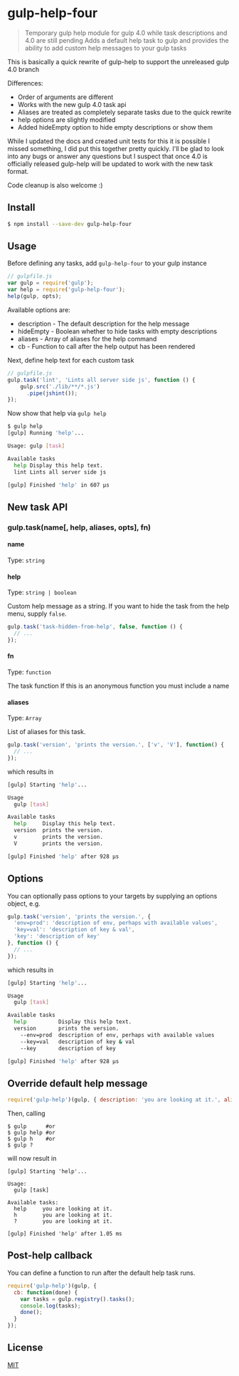 # gulp-help-four
> Temporary gulp help module for gulp 4.0 while task descriptions and 4.0 are still pending
> Adds a default help task to gulp and provides the ability to add custom help messages to your gulp tasks

This is basically a quick rewrite of gulp-help to support the unreleased gulp 4.0 branch

Differences:
* Order of arguments are different
* Works with the new gulp 4.0 task api
* Aliases are treated as completely separate tasks due to the quick rewrite
* help options are slightly modified
* Added hideEmpty option to hide empty descriptions or show them

While I updated the docs and created unit tests for this it is possible I missed something,
I did put this together pretty quickly.
I'll be glad to look into any bugs or answer any questions but I suspect that once 4.0 is
officially released gulp-help will be updated to work with the new task format.

Code cleanup is also welcome :)

## Install

```bash
$ npm install --save-dev gulp-help-four
```

## Usage

Before defining any tasks, add `gulp-help-four` to your gulp instance

```js
// gulpfile.js
var gulp = require('gulp');
var help = require('gulp-help-four');
help(gulp, opts);
```

Available options are:
* description - The default description for the help message
* hideEmpty - Boolean whether to hide tasks with empty descriptions
* aliases - Array of aliases for the help command
* cb - Function to call after the help output has been rendered 

Next, define help text for each custom task

```js
// gulpfile.js
gulp.task('lint', 'Lints all server side js', function () {
    gulp.src('./lib/**/*.js')
      .pipe(jshint());
});
```

Now show that help via `gulp help`

```bash
$ gulp help
[gulp] Running 'help'...

Usage: gulp [task]

Available tasks
  help Display this help text.
  lint Lints all server side js

[gulp] Finished 'help' in 607 μs
```

## New task API

### gulp.task(name[, help, aliases, opts], fn)

#### name

Type: `string`

#### help

Type: `string | boolean`

Custom help message as a string.
If you want to hide the task from the help menu, supply `false`.

```js
gulp.task('task-hidden-from-help', false, function () {
  // ...
});
```

#### fn

Type: `function`

The task function
If this is an anonymous function you must include a name

#### aliases

Type: `Array`

List of aliases for this task.


```js
gulp.task('version', 'prints the version.', ['v', 'V'], function() {
  // ...
});
```

which results in

```bash
[gulp] Starting 'help'...

Usage
  gulp [task]

Available tasks
  help     Display this help text.
  version  prints the version.
  v        prints the version.
  V        prints the version.

[gulp] Finished 'help' after 928 μs
```

## Options

You can optionally pass options to your targets by supplying an options object, e.g.

```js
gulp.task('version', 'prints the version.', {
  'env=prod': 'description of env, perhaps with available values',
  'key=val': 'description of key & val',
  'key': 'description of key'
}, function () {
  // ...
});
```
which results in

```bash
[gulp] Starting 'help'...

Usage
  gulp [task]

Available tasks
  help          Display this help text.
  version       prints the version.
    --env=prod  description of env, perhaps with available values
    --key=val   description of key & val
    --key       description of key

[gulp] Finished 'help' after 928 μs
```

## Override default help message

```js
require('gulp-help')(gulp, { description: 'you are looking at it.', aliases: ['h', '?'] });
```

Then, calling

```shell
$ gulp      #or
$ gulp help #or
$ gulp h    #or
$ gulp ?
```

will now result in

```
[gulp] Starting 'help'...

Usage:
  gulp [task]

Available tasks:
  help     you are looking at it.
  h        you are looking at it.
  ?        you are looking at it.

[gulp] Finished 'help' after 1.05 ms
```

## Post-help callback

You can define a function to run after the default help task runs.

```js
require('gulp-help')(gulp, {
  cb: function(done) {
    var tasks = gulp.registry().tasks();
    console.log(tasks);
    done();
  }
});
```

## License

[MIT](http://opensource.org/licenses/MIT)
